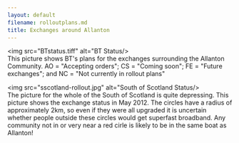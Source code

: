 ```yaml
---
layout: default
filename: rolloutplans.md
title: Exchanges around Allanton
---
```




<img src="BTstatus.tiff"  alt="BT Status/><br/>
This picture shows BT's plans for the exchanges surrounding the Allanton
Community. AO = "Accepting orders"; CS = "Coming soon"; FE = "Future
exchanges"; and NC = "Not currently in rollout plans"


<img src="sscotland-rollout.jpg"  alt="South of Scotland Status/><br/>
The picture for the whole of the South of Scotland is quite
depressing.  This picture shows the exchange status in May 2012.  The
circles have a radius of approximately 2km, so even if they were all
upgraded it is uncertain whether people outside these circles would
get superfast broadband.  Any community not in or very near a red
cirle is likely to be in the same boat as Allanton!


